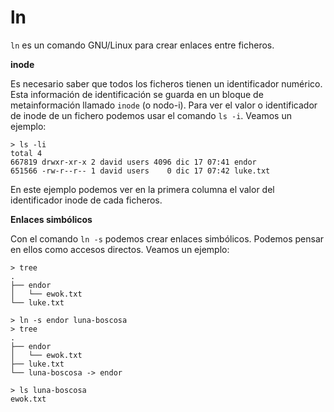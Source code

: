 
# ln

`ln` es un comando GNU/Linux para crear enlaces entre ficheros.

**inode**

Es necesario saber que todos los ficheros tienen un identificador numérico. Esta información de identificación se guarda en un bloque de metainformación llamado `inode` (o nodo-i). Para ver el valor o identificador de inode de un fichero podemos usar el comando `ls -i`. Veamos un ejemplo:

```
> ls -li
total 4
667819 drwxr-xr-x 2 david users 4096 dic 17 07:41 endor
651566 -rw-r--r-- 1 david users    0 dic 17 07:42 luke.txt
```

En este ejemplo podemos ver en la primera columna el valor del identificador inode de cada ficheros.

**Enlaces simbólicos**

Con el comando `ln -s` podemos crear enlaces simbólicos. Podemos pensar en ellos como accesos directos. Veamos un ejemplo:
```
> tree
.
├── endor
│   └── ewok.txt
└── luke.txt

> ln -s endor luna-boscosa
> tree
.
├── endor
│   └── ewok.txt
├── luke.txt
└── luna-boscosa -> endor

> ls luna-boscosa
ewok.txt
```
